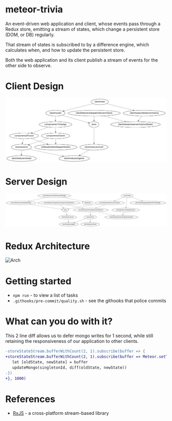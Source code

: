 # meteor-trivia

An event-driven web application and client, whose events pass through a Redux store, emitting a stream of states, which change a persistent store (DOM, or DB) regularly.

That stream of states is subscribed to by a difference engine, which calculates when, and how to update the persistent store.

Both the web application and its client publish a stream of events for the other side to observe.

# Client Design
![Client Dep Graph](doc/deps-client.svg)

# Server Design
![Server Dep Graph](doc/deps-server.svg)

# Redux Architecture
![Arch](https://s3.amazonaws.com/www.deanius.com/images/React-Redux-Architecture.png)

# Getting started

* `npm run` - to view a list of tasks
* `.githooks/pre-commit/quality.sh` - see the githooks that police commits

# What can you do with it?

This 2 line diff allows us to defer mongo writes for 1 second, while still retaining the responsiveness of our application to other clients.

```diff
-storeStateStream.bufferWithCount(2, 1).subscribe(buffer => {
+storeStateStream.bufferWithCount(2, 1).subscribe(buffer => Meteor.setTimeout(() =>{
   let [oldState, newState] = buffer
   updateMongo(singletonId, diff(oldState, newState))
-})
+}, 1000)
```



# References
- [RxJS](http://reactivex.io/) - a cross-platform stream-based library
 
